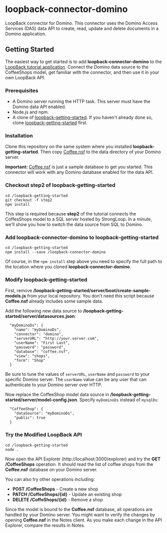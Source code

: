 # loopback-connector-domino

LoopBack connector for Domino.  This connector uses the Domino Access Services (DAS) data API
to create, read, update and delete documents in a Domino application.

## Getting Started

The easiest way to get started is to add **loopback-connector-domino** to the
[LoopBack tutorial application](https://github.com/strongloop/loopback-getting-started).
Connect the Domino data source to the CoffeeShops model, get familiar with the connector,
and then use it in your own LoopBack API.

### Prerequisites

- A Domino server running the HTTP task.  This server must have the Domino data API enabled.
- Node.js and npm.
- A clone of [loopback-getting-started](https://github.com/strongloop/loopback-getting-started).
If you haven't already done so, clone [loopback-getting-started](https://github.com/strongloop/loopback-getting-started) 
first.

### Installation

Clone this repository on the same system where you installed **loopback-getting-started**.  Then 
copy [Coffee.nsf](sample-nsf/Coffee.nsf) to the data directory of your Domino server.

**Important:** [Coffee.nsf](sample-nsf/Coffee.nsf) is just a sample database to get you started.
This connector will work with any Domino database enabled for the data API.

### Checkout step2 of loopback-getting-started

```
cd /loopback-getting-started
git checkout -f step2
npm install
```

This step is required because **step2** of the tutorial connects the CoffesShops model
to a SQL server hosted by StrongLoop.  In a minute, we'll show you how to switch the
data source from SQL to Domino.

### Add loopback-connector-domino to loopback-getting-started

```
cd /loopback-getting-started
npm install --save /loopback-connector-domino
```

Of course, in the `npm install` step above you need to specify the full path to the location
where you cloned **loopback-connector-domino**.

### Modify loopback-getting-started

First, remove **/loopback-getting-started/server/boot/create-sample-models.js** from your local
repository.  You don't need this script because **Coffee.nsf** already includes some
sample data.

Add the following new data source to **/loopback-getting-started/server/datasources.json**:

```
  "myDominoDs": {
    "name": "myDominoDs",
    "connector": "domino",
    "serverURL": "http://your.server.com",
    "userName": "First Last",
    "password": "password",
    "database": "coffee.nsf",
    "view": "shops",
    "form": "Shop"
  }
```

Be sure to tune the values of `serverURL`, `userName` and `password` to your specific Domino
server.  The `userName` value can be any user that can authenticate to your Domino server
over HTTP.

Now replace the CoffeeShop model data source in **/loopback-getting-started/server/model-config.json**.
Specify `myDominoDs` instead of `mysqlDs`:

```
  "CoffeeShop": {
    "dataSource": "myDominoDs",
    "public": true
  }
```

### Try the Modified LoopBack API

```
cd /loopback-getting-started
node .
```

Now open the API Explorer (http://localhost:3000/explorer) and try the **GET /CoffeeShops** operation.
It should read the list of coffee shops from the **Coffee.nsf** database on your Domino server.  

You can also try other operations including:

- **POST /CoffeeShops** - Create a new shop
- **PATCH /CoffeeShops/{id}** - Update an existing shop
- **DELETE /CoffeShops/{id}** - Remove a shop

Since the model is bound to the **Coffee.nsf** database, all operations are handled by
your Domino server.  You might want to verify the changes by opening **Coffee.nsf** in
the Notes client.  As you make each change in the API Explorer, compare the results in
Notes.
